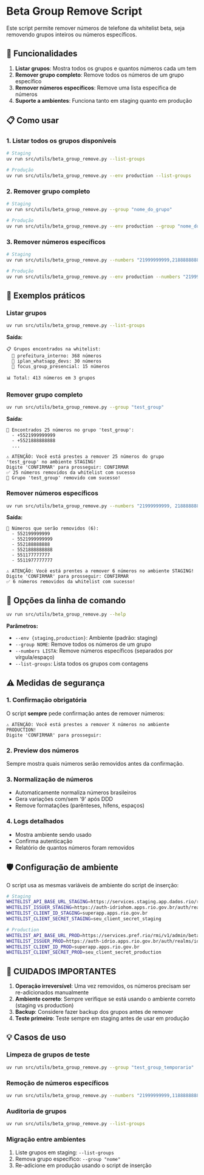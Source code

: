 # Beta Group Remove Script

Este script permite remover números de telefone da whitelist beta, seja removendo grupos inteiros ou números específicos.

## 🚀 **Funcionalidades**

1. **Listar grupos**: Mostra todos os grupos e quantos números cada um tem
2. **Remover grupo completo**: Remove todos os números de um grupo específico
3. **Remover números específicos**: Remove uma lista específica de números
4. **Suporte a ambientes**: Funciona tanto em staging quanto em produção

## 📋 **Como usar**

### 1. Listar todos os grupos disponíveis

```bash
# Staging
uv run src/utils/beta_group_remove.py --list-groups

# Produção  
uv run src/utils/beta_group_remove.py --env production --list-groups
```

### 2. Remover grupo completo

```bash
# Staging
uv run src/utils/beta_group_remove.py --group "nome_do_grupo"

# Produção
uv run src/utils/beta_group_remove.py --env production --group "nome_do_grupo"
```

### 3. Remover números específicos

```bash
# Staging
uv run src/utils/beta_group_remove.py --numbers "21999999999,21888888888"

# Produção
uv run src/utils/beta_group_remove.py --env production --numbers "21999999999,21888888888"
```

## 📝 **Exemplos práticos**

### Listar grupos
```bash
uv run src/utils/beta_group_remove.py --list-groups
```
**Saída:**
```
📋 Grupos encontrados na whitelist:
  📱 prefeitura_interno: 368 números
  📱 iplan_whatsapp_devs: 30 números
  📱 focus_group_presencial: 15 números

📊 Total: 413 números em 3 grupos
```

### Remover grupo completo
```bash
uv run src/utils/beta_group_remove.py --group "test_group"
```
**Saída:**
```
📱 Encontrados 25 números no grupo 'test_group':
  - +5521999999999
  - +5521888888888
  ...

⚠️ ATENÇÃO: Você está prestes a remover 25 números do grupo 'test_group' no ambiente STAGING!
Digite 'CONFIRMAR' para prosseguir: CONFIRMAR
✅ 25 números removidos da whitelist com sucesso
🎉 Grupo 'test_group' removido com sucesso!
```

### Remover números específicos
```bash
uv run src/utils/beta_group_remove.py --numbers "21999999999, 21888888888, 11777777777"
```
**Saída:**
```
📱 Números que serão removidos (6):
  - 552199999999
  - 5521999999999
  - 552188888888
  - 5521888888888
  - 551177777777
  - 5511977777777

⚠️ ATENÇÃO: Você está prentes a remover 6 números no ambiente STAGING!
Digite 'CONFIRMAR' para prosseguir: CONFIRMAR
✅ 6 números removidos da whitelist com sucesso!
```

## 🔧 **Opções da linha de comando**

```bash
uv run src/utils/beta_group_remove.py --help
```

**Parâmetros:**
- `--env {staging,production}`: Ambiente (padrão: staging)
- `--group NOME`: Remove todos os números de um grupo
- `--numbers LISTA`: Remove números específicos (separados por vírgula/espaço)
- `--list-groups`: Lista todos os grupos com contagens

## ⚠️ **Medidas de segurança**

### 1. Confirmação obrigatória
O script **sempre** pede confirmação antes de remover números:
```
⚠️ ATENÇÃO: Você está prestes a remover X números no ambiente PRODUCTION!
Digite 'CONFIRMAR' para prosseguir:
```

### 2. Preview dos números
Sempre mostra quais números serão removidos antes da confirmação.

### 3. Normalização de números
- Automaticamente normaliza números brasileiros
- Gera variações com/sem '9' após DDD
- Remove formatações (parênteses, hífens, espaços)

### 4. Logs detalhados
- Mostra ambiente sendo usado
- Confirma autenticação
- Relatório de quantos números foram removidos

## 🛡️ **Configuração de ambiente**

O script usa as mesmas variáveis de ambiente do script de inserção:

```bash
# Staging
WHITELIST_API_BASE_URL_STAGING=https://services.staging.app.dados.rio/rmi/v1/admin/beta
WHITELIST_ISSUER_STAGING=https://auth-idriohom.apps.rio.gov.br/auth/realms/idrio_cidadao
WHITELIST_CLIENT_ID_STAGING=superapp.apps.rio.gov.br
WHITELIST_CLIENT_SECRET_STAGING=seu_client_secret_staging

# Production
WHITELIST_API_BASE_URL_PROD=https://services.pref.rio/rmi/v1/admin/beta
WHITELIST_ISSUER_PROD=https://auth-idrio.apps.rio.gov.br/auth/realms/idrio_cidadao
WHITELIST_CLIENT_ID_PROD=superapp.apps.rio.gov.br
WHITELIST_CLIENT_SECRET_PROD=seu_client_secret_production
```

## 🚨 **CUIDADOS IMPORTANTES**

1. **Operação irreversível**: Uma vez removidos, os números precisam ser re-adicionados manualmente
2. **Ambiente correto**: Sempre verifique se está usando o ambiente correto (staging vs production)
3. **Backup**: Considere fazer backup dos grupos antes de remover
4. **Teste primeiro**: Teste sempre em staging antes de usar em produção

## 💡 **Casos de uso**

### Limpeza de grupos de teste
```bash
uv run src/utils/beta_group_remove.py --group "test_group_temporario"
```

### Remoção de números específicos
```bash
uv run src/utils/beta_group_remove.py --numbers "21999999999,11888888888"
```

### Auditoria de grupos
```bash
uv run src/utils/beta_group_remove.py --list-groups
```

### Migração entre ambientes
1. Liste grupos em staging: `--list-groups`
2. Remova grupo específico: `--group "nome"`
3. Re-adicione em produção usando o script de inserção
